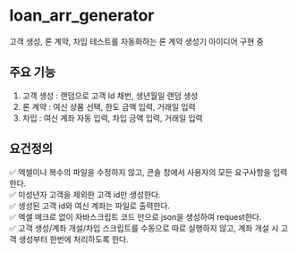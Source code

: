 # loan_arr_generator
고객 생성, 론 계약, 차입 테스트를 자동화하는 론 계약 생성기 아이디어 구현 중

## 주요 기능
1. 고객 생성 : 랜덤으로 고객 Id 채번, 생년월일 랜덤 생성
2. 론 계약 : 여신 상품 선택, 한도 금액 입력, 거래일 입력
3. 차입 : 여신 계좌 자동 입력, 차입 금액 입력, 거래일 입력

## 요건정의
✅ 엑셀이나 복수의 파일을 수정하지 않고, 콘솔 창에서 사용자의 모든 요구사항을 입력한다.  
✅ 미성년자 고객을 제외한 고객 id만 생성한다.  
✅ 생성된 고객 id와 여신 계좌는 파일로 출력한다.  
✅ 엑셀 메크로 없이 자바스크립트 코드 만으로 json을 생성하여 request한다.  
✅ 고객 생성/계좌 개설/차입 스크립트를 수동으로 따로 실행하지 않고, 계좌 개설 시 고객 생성부터 한번에 처리하도록 한다.  
